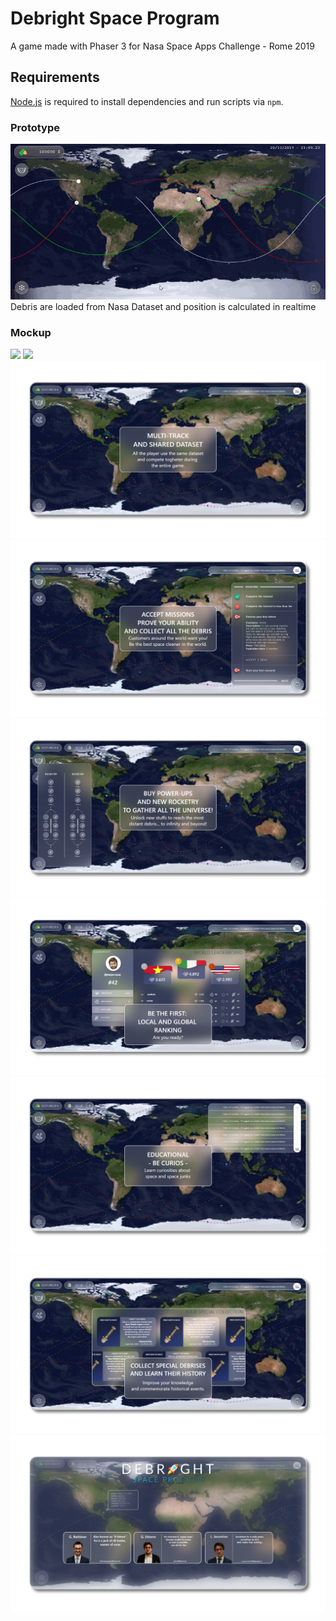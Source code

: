 # Debright Space Program

A game made with Phaser 3 for Nasa Space Apps Challenge - Rome 2019

## Requirements

[Node.js](https://nodejs.org) is required to install dependencies and run scripts via `npm`.
### Prototype
![](https://github.com/peppoasap/debright-space-program/blob/master/dsp-prototype.png)
Debris are loaded from Nasa Dataset and position is calculated in realtime

### Mockup
  
![](https://github.com/peppoasap/debright-space-program/blob/master/Final%20Mockup/GAME%20–%201.png)
![](https://github.com/peppoasap/debright-space-program/blob/master/Final%20Mockup/GAME%20–%202.png)
![](https://github.com/peppoasap/debright-space-program/blob/master/Final%20Mockup/GAME%20-%203.png)
![](https://github.com/peppoasap/debright-space-program/blob/master/Final%20Mockup/GAME%20-%204.png)
![](https://github.com/peppoasap/debright-space-program/blob/master/Final%20Mockup/GAME%20-%205.png)
![](https://github.com/peppoasap/debright-space-program/blob/master/Final%20Mockup/GAME%20-%206.png)
![](https://github.com/peppoasap/debright-space-program/blob/master/Final%20Mockup/GAME%20-%207.png)
![](https://github.com/peppoasap/debright-space-program/blob/master/Final%20Mockup/GAME%20-%208.png)
![](https://github.com/peppoasap/debright-space-program/blob/master/Final%20Mockup/GAME%20-%209.png)

